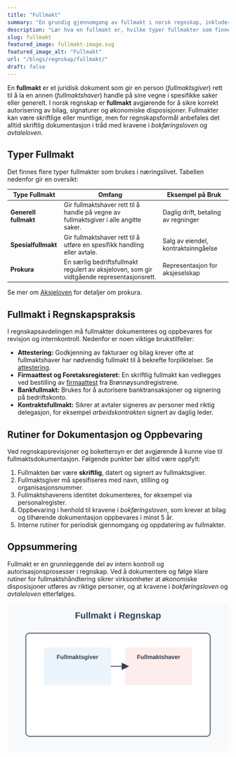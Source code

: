 ```yaml
---
title: "Fullmakt"
summary: "En grundig gjennomgang av fullmakt i norsk regnskap, inkludert typer fullmakter, lovkrav, og praktisk bruk i bokføring og virksomhetsstyring."
description: "Lær hva en fullmakt er, hvilke typer fullmakter som finnes, og hvordan de påvirker regnskap og bokføring i norske virksomheter."
slug: fullmakt
featured_image: fullmakt-image.svg
featured_image_alt: "Fullmakt"
url: "/blogs/regnskap/fullmakt/"
draft: false
---
```



En **fullmakt** er et juridisk dokument som gir en person (*fullmaktsgiver*) rett til å la en annen (*fullmaktshaver*) handle på sine vegne i spesifikke saker eller generelt. I norsk regnskap er **fullmakt** avgjørende for å sikre korrekt autorisering av bilag, signaturer og økonomiske disposisjoner. Fullmakter kan være skriftlige eller muntlige, men for regnskapsformål anbefales det alltid skriftlig dokumentasjon i tråd med kravene i _bokføringsloven_ og _avtaleloven_.

## Typer Fullmakt

Det finnes flere typer fullmakter som brukes i næringslivet. Tabellen nedenfor gir en oversikt:

| Type Fullmakt        | Omfang                                      | Eksempel på Bruk                       |
|----------------------|---------------------------------------------|----------------------------------------|
| **Generell fullmakt**| Gir fullmaktshaver rett til å handle på vegne av fullmaktsgiver i alle angitte saker. | Daglig drift, betaling av regninger    |
| **Spesialfullmakt**  | Gir fullmaktshaver rett til å utføre en spesifikk handling eller avtale.            | Salg av eiendel, kontraktsinngåelse    |
| **Prokura**          | En særlig bedriftsfullmakt regulert av aksjeloven, som gir vidtgående representasjonsrett. | Representasjon for aksjeselskap        |

Se mer om [Aksjeloven](/blogs/regnskap/hva-er-aksjeloven "Hva er Aksjeloven? Regler for Aksjeselskaper i Norge") for detaljer om prokura.

## Fullmakt i Regnskapspraksis

I regnskapsavdelingen må fullmakter dokumenteres og oppbevares for revisjon og internkontroll. Nedenfor er noen viktige brukstilfeller:

* **Attestering:** Godkjenning av fakturaer og bilag krever ofte at fullmaktshaver har nødvendig fullmakt til å bekrefte forpliktelser. Se [attestering](/blogs/regnskap/hva-er-attestering "Hva er Attestering? En Komplett Guide til Bilagsbehandling og Godkjenning").
* **Firmaattest og Foretaksregisteret:** En skriftlig fullmakt kan vedlegges ved bestilling av [firmaattest](/blogs/regnskap/firmaattest "Firmaattest – Hva er en firmaattest? En Komplett Guide") fra Brønnøysundregistrene.
* **Bankfullmakt:** Brukes for å autorisere banktransaksjoner og signering på bedriftskonto.
* **Kontraktsfullmakt:** Sikrer at avtaler signeres av personer med riktig delegasjon, for eksempel _arbeidskontrakten_ signert av daglig leder.

## Rutiner for Dokumentasjon og Oppbevaring

Ved regnskapsrevisjoner og bokettersyn er det avgjørende å kunne vise til fullmaktsdokumentasjon. Følgende punkter bør alltid være oppfylt:

1. Fullmakten bør være **skriftlig**, datert og signert av fullmaktsgiver.
2. Fullmaktsgiver må spesifiseres med navn, stilling og organisasjonsnummer.
3. Fullmaktshaverens identitet dokumenteres, for eksempel via personalregister.
4. Oppbevaring i henhold til kravene i _bokføringsloven_, som krever at bilag og tilhørende dokumentasjon oppbevares i minst 5 år.
5. Interne rutiner for periodisk gjennomgang og oppdatering av fullmakter.

## Oppsummering

Fullmakt er en grunnleggende del av intern kontroll og autorisasjonsprosesser i regnskap. Ved å dokumentere og følge klare rutiner for fullmaktshåndtering sikrer virksomheter at økonomiske disposisjoner utføres av riktige personer, og at kravene i _bokføringsloven_ og _avtaleloven_ etterfølges.

![Fullmakt i Regnskap](fullmakt-image.svg)
